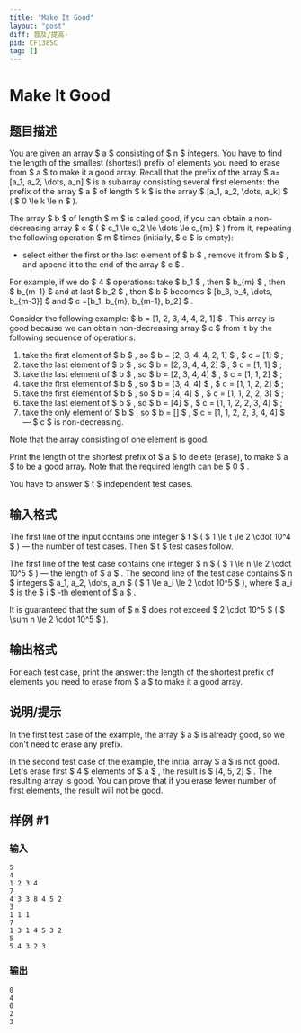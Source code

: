 ```yaml
---
title: "Make It Good"
layout: "post"
diff: 普及/提高-
pid: CF1385C
tag: []
---
```


# Make It Good

## 题目描述

You are given an array $ a $ consisting of $ n $ integers. You have to find the length of the smallest (shortest) prefix of elements you need to erase from $ a $ to make it a good array. Recall that the prefix of the array $ a=[a_1, a_2, \dots, a_n] $ is a subarray consisting several first elements: the prefix of the array $ a $ of length $ k $ is the array $ [a_1, a_2, \dots, a_k] $ ( $ 0       \le k \le n $ ).

The array $ b $ of length $ m $ is called good, if you can obtain a non-decreasing array $ c $ ( $ c_1 \le c_2 \le \dots \le c_{m} $ ) from it, repeating the following operation $ m $ times (initially, $ c $ is empty):

- select either the first or the last element of $ b $ , remove it from $ b $ , and append it to the end of the array $ c $ .

For example, if we do $ 4 $ operations: take $ b_1 $ , then $ b_{m} $ , then $ b_{m-1} $ and at last $ b_2 $ , then $ b $ becomes $ [b_3, b_4, \dots, b_{m-3}] $ and $ c =[b_1,       b_{m}, b_{m-1}, b_2] $ .

Consider the following example: $ b = [1, 2, 3, 4, 4, 2, 1] $ . This array is good because we can obtain non-decreasing array $ c $ from it by the following sequence of operations:

1. take the first element of $ b $ , so $ b = [2, 3, 4, 4,         2, 1] $ , $ c = [1] $ ;
2. take the last element of $ b $ , so $ b = [2, 3, 4, 4,         2] $ , $ c = [1, 1] $ ;
3. take the last element of $ b $ , so $ b = [2, 3, 4, 4] $ , $ c = [1, 1, 2] $ ;
4. take the first element of $ b $ , so $ b = [3, 4, 4] $ , $ c = [1, 1, 2, 2] $ ;
5. take the first element of $ b $ , so $ b = [4, 4] $ , $ c         = [1, 1, 2, 2, 3] $ ;
6. take the last element of $ b $ , so $ b = [4] $ , $ c =         [1, 1, 2, 2, 3, 4] $ ;
7. take the only element of $ b $ , so $ b = [] $ , $ c = [1,         1, 2, 2, 3, 4, 4] $ — $ c $ is non-decreasing.

Note that the array consisting of one element is good.

Print the length of the shortest prefix of $ a $ to delete (erase), to make $ a $ to be a good array. Note that the required length can be $ 0 $ .

You have to answer $ t $ independent test cases.

## 输入格式

The first line of the input contains one integer $ t $ ( $ 1       \le t \le 2 \cdot 10^4 $ ) — the number of test cases. Then $ t $ test cases follow.

The first line of the test case contains one integer $ n $ ( $ 1 \le n \le 2 \cdot 10^5 $ ) — the length of $ a $ . The second line of the test case contains $ n $ integers $ a_1,       a_2, \dots, a_n $ ( $ 1 \le a_i \le 2 \cdot 10^5 $ ), where $ a_i $ is the $ i $ -th element of $ a $ .

It is guaranteed that the sum of $ n $ does not exceed $ 2       \cdot 10^5 $ ( $ \sum n \le 2 \cdot 10^5 $ ).

## 输出格式

For each test case, print the answer: the length of the shortest prefix of elements you need to erase from $ a $ to make it a good array.

## 说明/提示

In the first test case of the example, the array $ a $ is already good, so we don't need to erase any prefix.

In the second test case of the example, the initial array $ a $ is not good. Let's erase first $ 4 $ elements of $ a $ , the result is $ [4, 5, 2] $ . The resulting array is good. You can prove that if you erase fewer number of first elements, the result will not be good.

## 样例 #1

### 输入

```
5
4
1 2 3 4
7
4 3 3 8 4 5 2
3
1 1 1
7
1 3 1 4 5 3 2
5
5 4 3 2 3
```

### 输出

```
0
4
0
2
3
```

